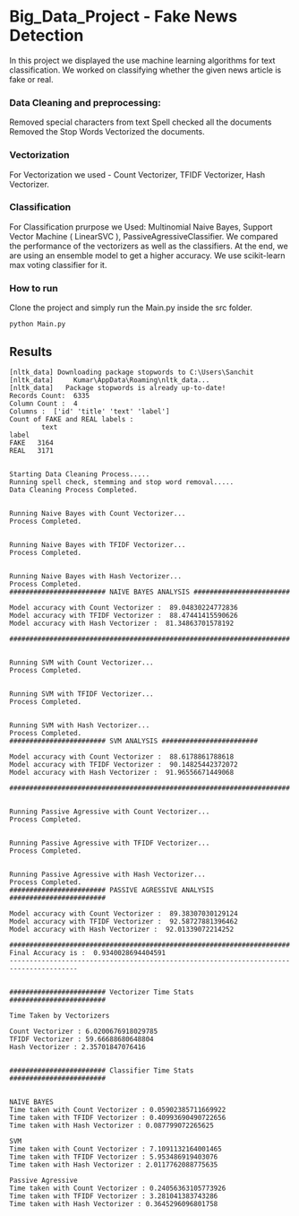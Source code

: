 # Big_Data_Project - Fake News Detection

In this project we displayed the use machine learning algorithms for text classification. We worked on classifying whether the given news article is fake or real. 

### Data Cleaning and preprocessing: 
Removed special characters from text
Spell checked all the documents
Removed the Stop Words
Vectorized the documents.

### Vectorization
For Vectorization we used - Count Vectorizer, TFIDF Vectorizer, Hash Vectorizer.

### Classification
For Classification prurpose we Used: Multinomial Naive Bayes, Support Vector Machine ( LinearSVC ), PassiveAgressiveClassifier.
We compared the performance of the vectorizers as well as the classifiers. 
At the end, we are using an ensemble model to get a higher accuracy. We use scikit-learn max voting classifier for it.

### How to run 
Clone the project and simply run the Main.py inside the src folder.

`python Main.py`


## Results

```
[nltk_data] Downloading package stopwords to C:\Users\Sanchit
[nltk_data]     Kumar\AppData\Roaming\nltk_data...
[nltk_data]   Package stopwords is already up-to-date!
Records Count:  6335
Column Count :  4
Columns :  ['id' 'title' 'text' 'label']
Count of FAKE and REAL labels :
        text
label
FAKE   3164
REAL   3171


Starting Data Cleaning Process.....
Running spell check, stemming and stop word removal.....
Data Cleaning Process Completed.


Running Naive Bayes with Count Vectorizer...
Process Completed.


Running Naive Bayes with TFIDF Vectorizer...
Process Completed.


Running Naive Bayes with Hash Vectorizer...
Process Completed.
######################## NAIVE BAYES ANALYSIS ########################

Model accuracy with Count Vectorizer :  89.04830224772836
Model accuracy with TFIDF Vectorizer :  88.47441415590626
Model accuracy with Hash Vectorizer :  81.34863701578192

######################################################################


Running SVM with Count Vectorizer...
Process Completed.


Running SVM with TFIDF Vectorizer...
Process Completed.


Running SVM with Hash Vectorizer...
Process Completed.
######################## SVM ANALYSIS ########################

Model accuracy with Count Vectorizer :  88.6178861788618
Model accuracy with TFIDF Vectorizer :  90.14825442372072
Model accuracy with Hash Vectorizer :  91.96556671449068

######################################################################


Running Passive Agressive with Count Vectorizer...
Process Completed.


Running Passive Agressive with TFIDF Vectorizer...
Process Completed.


Running Passive Agressive with Hash Vectorizer...
Process Completed.
######################## PASSIVE AGRESSIVE ANALYSIS ########################

Model accuracy with Count Vectorizer :  89.38307030129124
Model accuracy with TFIDF Vectorizer :  92.58727881396462
Model accuracy with Hash Vectorizer :  92.01339072214252

######################################################################
Final Accuracy is :  0.9340028694404591
---------------------------------------------------------------------------------------


######################## Vectorizer Time Stats ########################

Time Taken by Vectorizers

Count Vectorizer : 6.0200676918029785
TFIDF Vectorizer : 59.66688680648804
Hash Vectorizer : 2.35701847076416


######################## Classifier Time Stats ########################


NAIVE BAYES
Time taken with Count Vectorizer : 0.05902385711669922
Time taken with TFIDF Vectorizer : 0.40993690490722656
Time taken with Hash Vectorizer : 0.087799072265625

SVM
Time taken with Count Vectorizer : 7.1091132164001465
Time taken with TFIDF Vectorizer : 5.953486919403076
Time taken with Hash Vectorizer : 2.0117762088775635

Passive Agressive
Time taken with Count Vectorizer : 0.24056363105773926
Time taken with TFIDF Vectorizer : 3.281041383743286
Time taken with Hash Vectorizer : 0.3645296096801758
```
